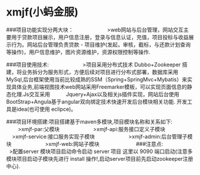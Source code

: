 xmjf(小蚂金服)
================================

###项目功能实现分两大块：
                        >web网站与后台管理，网站交互主要用于贷款项目展示，用户信息注册，登录与信息认证，充值，项目投标与收益展示行为。网站后台管理负责贷款 - 项目维护(发起，审核，截标，与还款计划查询等操作)，用户信息维护，图片资源维护，资源权限控制等操作.

###项目使用技术: 
                        >项目采用分布式技术 Dubbo+Zookeeper 搭建，将业务拆分为服务形式，方便后续对项目进行分布式部署，数据库采用MySql,后台框架使用当前比较成熟的SSM（Spring+SpringMvc+Mybatis）来实现具体业务,前端视图技术web网站采用Freemarker模板，可以实现页面信息的静态化理.Js交互采用           Jquery+Ajax以及相关js插件实现，网站后台使用BootStrap+Angula基于angular双向绑定技术快速开发后台模块相关功能. 
开发工具是idea(也可使用 eclipce)。

###项目环境搭建:项目搭建基于maven多模块,项目模块名称和关系如下:
                        >xmjf-par:父模块
                        >xmjf-api:服务接口定义子模块
                        >xmjf-service:接口服务实现子模块
                        >xmjf-admin:后台管理子模块
                        >xmjf-web:网站子模块
                        
###注意点:
                        >配置server 模块项目启动命令启动 server 项目 这里以 9090 端口启动(注意多模块项目启动子模块先进行 install 操作!,启动server项目前先启动zookeeper注册中心).
